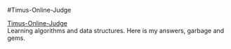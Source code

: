 #Timus-Online-Judge

[Timus-Online-Judge](http://acm.timus.ru/)  
Learning algorithms and data structures. Here is my answers, garbage and gems.
